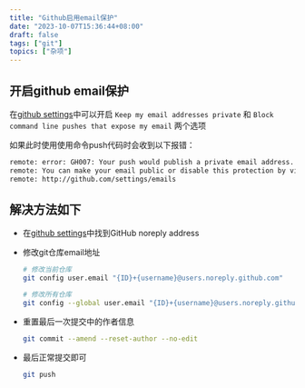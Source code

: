 ```yaml
---
title: "Github启用email保护"
date: "2023-10-07T15:36:44+08:00"
draft: false
tags: ["git"]
topics: ["杂项"]
---
```


## 开启github email保护

在[github settings](https://github.com/settings/emails)中可以开启 `Keep my email addresses private` 和 `Block command line pushes that expose my email` 两个选项

如果此时使用使用命令push代码时会收到以下报错：
```bash
remote: error: GH007: Your push would publish a private email address.
remote: You can make your email public or disable this protection by visiting:
remote: http://github.com/settings/emails
```

## 解决方法如下

* 在[github settings](https://github.com/settings/emails)中找到GitHub noreply address
* 修改git仓库email地址

    ```bash
    # 修改当前仓库
    git config user.email "{ID}+{username}@users.noreply.github.com"

    # 修改所有仓库
    git config --global user.email "{ID}+{username}@users.noreply.github.com"
    ```
* 重置最后一次提交中的作者信息
    ```bash
    git commit --amend --reset-author --no-edit
    ```
* 最后正常提交即可
    ```bash
    git push
    ```